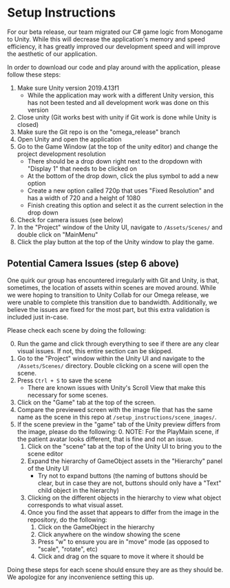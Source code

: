 # Setup Instructions 

For our beta release, our team migrated our C# game logic from Monogame to Unity. While this will decrease the application's memory and speed efficiency, it has greatly improved our development speed and will improve the aesthetic of our application. 

In order to download our code and play around with the application, please follow these steps:

1. Make sure Unity version 2019.4.13f1
    - While the application may work with a different Unity version, this has not been tested and all development work was done on this version
2. Close unity (Git works best with unity if Git work is done while Unity is closed)
3. Make sure the Git repo is on the "omega_release" branch
4. Open Unity and open the application
5. Go to the Game Window (at the top of the unity editor) and change the project development resolution
    - There should be a drop down right next to the dropdown with "Display 1" that needs to be clicked on
    - At the bottom of the drop down, click the plus symbol to add a new option
    - Create a new option called 720p that uses "Fixed Resolution" and has a width of 720 and a height of 1080
    - Finish creating this option and select it as the current selection in the drop down 
6. Check for camera issues (see below)
7. In the "Project" window of the Unity UI, navigate to `/Assets/Scenes/` and double click on "MainMenu"
8. Click the play button at the top of the Unity window to play the game. 


## Potential Camera Issues (step 6 above)
One quirk our group has encountered irregularly with Git and Unity, is that, sometimes, the location of assets within scenes are moved around. While we were hoping to transition to Unity Collab for our Omega release, we were unable to complete this transition due to bandwidth. Additionally, we believe the issues are fixed for the most part, but this extra validation is included just in-case. 

Please check each scene by doing the following:

0. Run the game and click through everything to see if there are any clear visual issues. If not, this entire section can be skipped.
1. Go to the "Project" window within the Unity UI and navigate to the `/Assets/Scenes/` directory. Double clicking on a scene will open the scene.
2. Press `Ctrl + S` to save the scene
    - There are known issues with Unity's Scroll View that make this necessary for some scenes.
3. Click on the "Game" tab at the top of the screen.
4. Compare the previewed screen with the image file that has the same name as the scene in this repo at `/setup_instructions/scene_images/`.
5. If the scene preview in the "game" tab of the Unity preview differs from the image, please do the following:
    0. NOTE: For the PlayMain scene, if the patient avatar looks different, that is fine and not an issue.
    1. Click on the "scene" tab at the top of the Unity UI to bring you to the scene editor
    2. Expand the hierarchy of GameObject assets in the "Hierarchy" panel of the Unity UI
        - Try not to expand buttons (the naming of buttons should be clear, but in case they are not, buttons should only have a "Text" child object in the hierarchy)
    3. Clicking on the different objects in the hierarchy to view what object corresponds to what visual asset.
    4. Once you find the asset that appears to differ from the image in the repository, do the following:
        1. Click on the GameObject in the hierarchy
        2. Click anywhere on the window showing the scene
        3. Press "w" to ensure you are in "move" mode (as opposed to "scale", "rotate", etc)
        4. Click and drag on the square to move it where it should be

Doing these steps for each scene should ensure they are as they should be. We apologize for any inconvenience setting this up.

